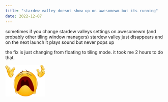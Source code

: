 ```yaml
---
title: "stardew valley doesnt show up on awesomewm but its running"
date: 2022-12-07
---
```


sometimes if you change stardew valleys settings on awesomewm (and probably other tiling window managers) stardew valley just disappears and on the next launch it plays sound but never pops up

the fix is just changing from floating to tiling mode. it took me 2 hours to do that.

![despair](https://raw.githubusercontent.com/Moosyu/Moosyu/main/images/despair_transparent.png)